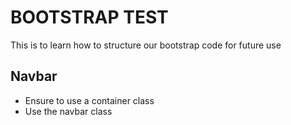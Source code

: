 # BOOTSTRAP TEST

This is to learn how to structure our bootstrap code for future use

## Navbar

- Ensure to use a container class
- Use the navbar class
